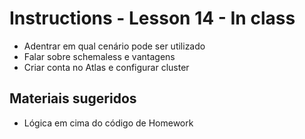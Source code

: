# Instructions - Lesson 14 - In class

- Adentrar em qual cenário pode ser utilizado
- Falar sobre schemaless e vantagens
- Criar conta no Atlas e configurar cluster

## Materiais sugeridos
- Lógica em cima do código de Homework